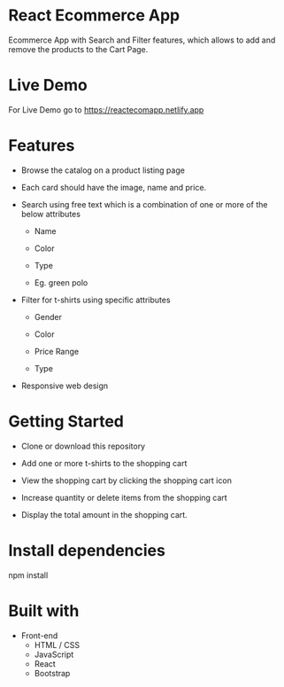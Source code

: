 # React Ecommerce App
Ecommerce App with Search and Filter features, which allows to add and remove the products to the Cart Page.
# Live Demo
For Live Demo go to https://reactecomapp.netlify.app

# Features

  * Browse the catalog on a product listing page
    
  * Each card should have the image, name and price.
    
  * Search using free text which is a combination of one or more of the below attributes

    * Name
    
    * Color
    
    * Type
    
    * Eg. green polo

  * Filter for t-shirts using specific attributes

    * Gender
    
    * Color
    
    * Price Range
    
    * Type
    
  * Responsive web design

# Getting Started

* Clone or download this repository

* Add one or more t-shirts to the shopping cart

* View the shopping cart by clicking the shopping cart icon

* Increase quantity or delete items from the shopping cart

* Display the total amount in the shopping cart.
    
# Install dependencies
npm install

# Built with
   * Front-end
     * HTML / CSS
     * JavaScript
     * React
     * Bootstrap
